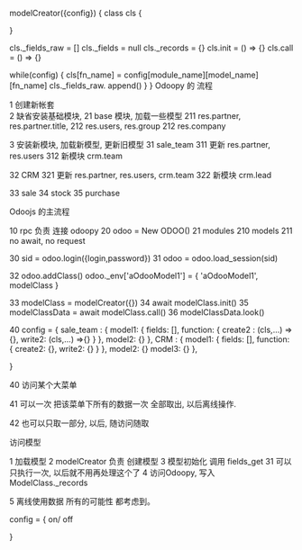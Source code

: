 modelCreator({config})
{
   class cls {
   
   }
   
   cls._fields_raw = []
   cls._fields = null
   cls._records = {}
   cls.init = () => {}
   cls.call = () => {}
   
   while(config) {
      cls[fn_name] = config[module_name][model_name][fn_name]
      cls._fields_raw. append()
   }
}
Odoopy 的 流程

1 创建新帐套  
2 缺省安装基础模块,
21  base 模块, 加载一些模型
211  res.partner, res.partner.title,
212  res.users, res.group
212  res.company

3 安装新模块,  加载新模型, 更新旧模型
31 sale_team
311 更新 res.partner, res.users
312 新模块  crm.team

32 CRM
321 更新 res.partner, res.users, crm.team
322 新模块  crm.lead


33 sale
34 stock
35 purchase





Odoojs 的主流程

10 rpc 负责 连接  odoopy
20 odoo = New ODOO()
21 modules
210   models
211   no await,  no request 


30 sid = odoo.login({login,password})
31 odoo = odoo.load_session(sid)

32 odoo.addClass()
   odoo._env['aOdooModel1'] = { 'aOdooModel1', modelClass }

33  modelClass = modelCreator({})
34 await modelClass.init()
35 modelClassData = await modelClass.call()
36 modelClassData.look()


40 config  = {
     sale_team : {
         model1: {
             fields: [],
             function: {
                 create2 : (cls,...) =>{},
                 write2:   (cls,...) =>{}
             }
         },
         model2: {}
     },
     CRM : {
         model1: {
             fields: [],
             function: {
                 create2: {},
                 write2: {}
             }
         },
         model2: {}
         model3: {}
     },
  
  }



40 访问某个大菜单

41 可以一次 把该菜单下所有的数据一次 全部取出, 以后离线操作.

42 也可以只取一部分, 以后, 随访问随取


访问模型
 
1 加载模型
2 modelCreator 负责 创建模型
3 模型初始化  调用  fields_get
31 可以只执行一次, 以后就不用再处理这个了
4 访问Odoopy, 写入 ModelClass._records

5 离线使用数据
所有的可能性 都考虑到。



config  = {
 on/ off

}

